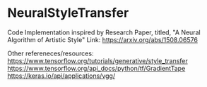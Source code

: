 # NeuralStyleTransfer

Code Implementation inspired by Research Paper, titled, "A Neural Algorithm of Artistic Style"
Link: https://arxiv.org/abs/1508.06576

Other refereneces/resources:
https://www.tensorflow.org/tutorials/generative/style_transfer
https://www.tensorflow.org/api_docs/python/tf/GradientTape
https://keras.io/api/applications/vgg/
